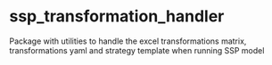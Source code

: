 # ssp_transformation_handler
Package with utilities to handle the excel transformations matrix, transformations yaml and strategy template when running SSP model
